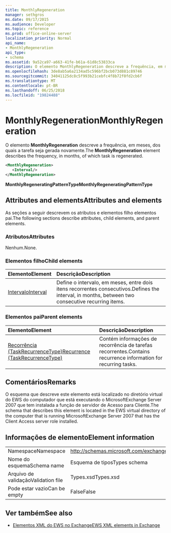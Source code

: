 ```yaml
---
title: MonthlyRegeneration
manager: sethgros
ms.date: 09/17/2015
ms.audience: Developer
ms.topic: reference
ms.prod: office-online-server
localization_priority: Normal
api_name:
- MonthlyRegeneration
api_type:
- schema
ms.assetid: 9a52ca97-a663-41fe-b61a-61d8c53833ca
description: O elemento MonthlyRegeneration descreve a frequência, em meses, dos quais a tarefa seja gerada novamente.
ms.openlocfilehash: 3de8ab5a6a2134ad5c596bf2bcb073d881c89746
ms.sourcegitcommit: 34041125dc8c5f993b21cebfc4f8b72f0fd2cb6f
ms.translationtype: MT
ms.contentlocale: pt-BR
ms.lasthandoff: 06/25/2018
ms.locfileid: "19824488"
---
```

# <a name="monthlyregeneration"></a><span data-ttu-id="5a771-103">MonthlyRegeneration</span><span class="sxs-lookup"><span data-stu-id="5a771-103">MonthlyRegeneration</span></span>

<span data-ttu-id="5a771-104">O elemento **MonthlyRegeneration** descreve a frequência, em meses, dos quais a tarefa seja gerada novamente.</span><span class="sxs-lookup"><span data-stu-id="5a771-104">The **MonthlyRegeneration** element describes the frequency, in months, of which task is regenerated.</span></span> 
  
```xml
<MonthlyRegeneration>
   <Interval/>
</MonthlyRegeneration>
```

 <span data-ttu-id="5a771-105">**MonthlyRegeneratingPatternType**</span><span class="sxs-lookup"><span data-stu-id="5a771-105">**MonthlyRegeneratingPatternType**</span></span>
## <a name="attributes-and-elements"></a><span data-ttu-id="5a771-106">Attributes and elements</span><span class="sxs-lookup"><span data-stu-id="5a771-106">Attributes and elements</span></span>

<span data-ttu-id="5a771-107">As seções a seguir descrevem os atributos e elementos filho elementos pai.</span><span class="sxs-lookup"><span data-stu-id="5a771-107">The following sections describe attributes, child elements, and parent elements.</span></span>
  
### <a name="attributes"></a><span data-ttu-id="5a771-108">Atributos</span><span class="sxs-lookup"><span data-stu-id="5a771-108">Attributes</span></span>

<span data-ttu-id="5a771-109">Nenhum.</span><span class="sxs-lookup"><span data-stu-id="5a771-109">None.</span></span>
  
### <a name="child-elements"></a><span data-ttu-id="5a771-110">Elementos filho</span><span class="sxs-lookup"><span data-stu-id="5a771-110">Child elements</span></span>

|<span data-ttu-id="5a771-111">**Elemento**</span><span class="sxs-lookup"><span data-stu-id="5a771-111">**Element**</span></span>|<span data-ttu-id="5a771-112">**Descrição**</span><span class="sxs-lookup"><span data-stu-id="5a771-112">**Description**</span></span>|
|:-----|:-----|
|[<span data-ttu-id="5a771-113">Intervalo</span><span class="sxs-lookup"><span data-stu-id="5a771-113">Interval</span></span>](interval.md) <br/> |<span data-ttu-id="5a771-114">Define o intervalo, em meses, entre dois itens recorrentes consecutivos.</span><span class="sxs-lookup"><span data-stu-id="5a771-114">Defines the interval, in months, between two consecutive recurring items.</span></span>  <br/> |
   
### <a name="parent-elements"></a><span data-ttu-id="5a771-115">Elementos pai</span><span class="sxs-lookup"><span data-stu-id="5a771-115">Parent elements</span></span>

|<span data-ttu-id="5a771-116">**Elemento**</span><span class="sxs-lookup"><span data-stu-id="5a771-116">**Element**</span></span>|<span data-ttu-id="5a771-117">**Descrição**</span><span class="sxs-lookup"><span data-stu-id="5a771-117">**Description**</span></span>|
|:-----|:-----|
|[<span data-ttu-id="5a771-118">Recorrência (TaskRecurrenceType)</span><span class="sxs-lookup"><span data-stu-id="5a771-118">Recurrence (TaskRecurrenceType)</span></span>](recurrence-taskrecurrencetype.md) <br/> |<span data-ttu-id="5a771-119">Contém informações de recorrência de tarefas recorrentes.</span><span class="sxs-lookup"><span data-stu-id="5a771-119">Contains recurrence information for recurring tasks.</span></span>  <br/> |
   
## <a name="remarks"></a><span data-ttu-id="5a771-120">Comentários</span><span class="sxs-lookup"><span data-stu-id="5a771-120">Remarks</span></span>

<span data-ttu-id="5a771-121">O esquema que descreve este elemento está localizado no diretório virtual do EWS do computador que está executando o MicrosoftExchange Server 2007 que tem instalada a função de servidor de Acesso para Cliente.</span><span class="sxs-lookup"><span data-stu-id="5a771-121">The schema that describes this element is located in the EWS virtual directory of the computer that is running MicrosoftExchange Server 2007 that has the Client Access server role installed.</span></span>
  
## <a name="element-information"></a><span data-ttu-id="5a771-122">Informações de elemento</span><span class="sxs-lookup"><span data-stu-id="5a771-122">Element information</span></span>

|||
|:-----|:-----|
|<span data-ttu-id="5a771-123">Namespace</span><span class="sxs-lookup"><span data-stu-id="5a771-123">Namespace</span></span>  <br/> |http://schemas.microsoft.com/exchange/services/2006/types  <br/> |
|<span data-ttu-id="5a771-124">Nome do esquema</span><span class="sxs-lookup"><span data-stu-id="5a771-124">Schema name</span></span>  <br/> |<span data-ttu-id="5a771-125">Esquema de tipos</span><span class="sxs-lookup"><span data-stu-id="5a771-125">Types schema</span></span>  <br/> |
|<span data-ttu-id="5a771-126">Arquivo de validação</span><span class="sxs-lookup"><span data-stu-id="5a771-126">Validation file</span></span>  <br/> |<span data-ttu-id="5a771-127">Types.xsd</span><span class="sxs-lookup"><span data-stu-id="5a771-127">Types.xsd</span></span>  <br/> |
|<span data-ttu-id="5a771-128">Pode estar vazio</span><span class="sxs-lookup"><span data-stu-id="5a771-128">Can be empty</span></span>  <br/> |<span data-ttu-id="5a771-129">False</span><span class="sxs-lookup"><span data-stu-id="5a771-129">False</span></span>  <br/> |
   
## <a name="see-also"></a><span data-ttu-id="5a771-130">Ver também</span><span class="sxs-lookup"><span data-stu-id="5a771-130">See also</span></span>



- [<span data-ttu-id="5a771-131">Elementos XML do EWS no Exchange</span><span class="sxs-lookup"><span data-stu-id="5a771-131">EWS XML elements in Exchange</span></span>](ews-xml-elements-in-exchange.md)

